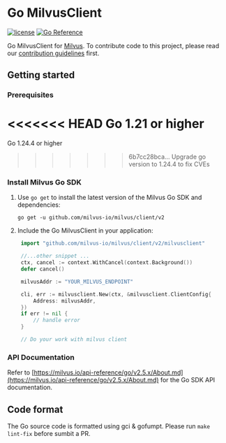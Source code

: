 # Go MilvusClient

[![license](https://img.shields.io/hexpm/l/plug.svg?color=green)](https://github.com/milvus-io/milvus/blob/master/LICENSE)
[![Go Reference](https://pkg.go.dev/badge/github.com/milvus-io/milvus/client/v2.svg)](https://pkg.go.dev/github.com/milvus-io/milvus/client/v2)

Go MilvusClient for [Milvus](https://github.com/milvus-io/milvus). To contribute code to this project, please read our [contribution guidelines](https://github.com/milvus-io/milvus/blob/master/CONTRIBUTING.md) first.


## Getting started

### Prerequisites

<<<<<<< HEAD
Go 1.21 or higher
=======
Go 1.24.4 or higher
>>>>>>> 6b7cc28bca... Upgrade go version to 1.24.4 to fix CVEs

### Install Milvus Go SDK

1. Use `go get` to install the latest version of the Milvus Go SDK and dependencies:

   ```shell
   go get -u github.com/milvus-io/milvus/client/v2
   ```

2. Include the Go MilvusClient in your application:

   ```go
    import "github.com/milvus-io/milvus/client/v2/milvusclient"

    //...other snippet ...
    ctx, cancel := context.WithCancel(context.Background())
	defer cancel()

	milvusAddr := "YOUR_MILVUS_ENDPOINT"

	cli, err := milvusclient.New(ctx, &milvusclient.ClientConfig{
		Address: milvusAddr,
	})
	if err != nil {
		// handle error
    }

    // Do your work with milvus client
    ```

### API Documentation

Refer to [https://milvus.io/api-reference/go/v2.5.x/About.md](https://milvus.io/api-reference/go/v2.5.x/About.md) for the Go SDK API documentation.

## Code format

The Go source code is formatted using gci & gofumpt. Please run `make lint-fix` before sumbit a PR.
